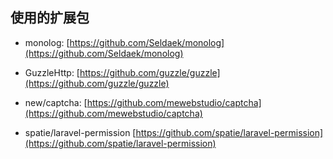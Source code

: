 ## 使用的扩展包

- monolog: [https://github.com/Seldaek/monolog](https://github.com/Seldaek/monolog)

- GuzzleHttp: [https://github.com/guzzle/guzzle](https://github.com/guzzle/guzzle)

- new/captcha: [https://github.com/mewebstudio/captcha](https://github.com/mewebstudio/captcha)

- spatie/laravel-permission [https://github.com/spatie/laravel-permission](https://github.com/spatie/laravel-permission)



